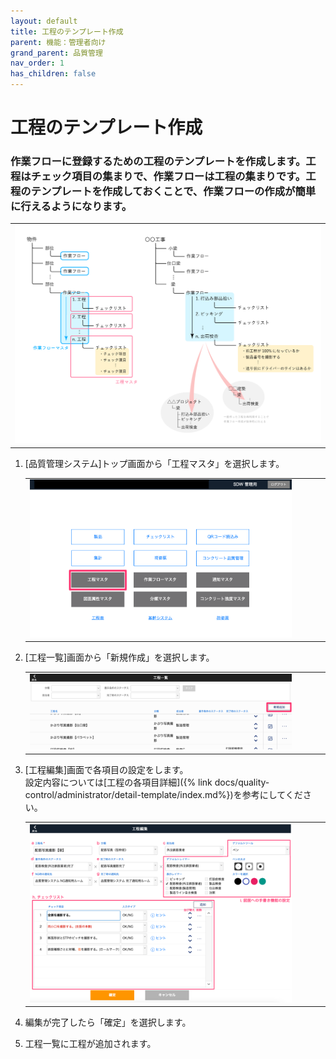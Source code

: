 ```yaml
---
layout: default
title: 工程のテンプレート作成
parent: 機能：管理者向け
grand_parent: 品質管理
nav_order: 1
has_children: false
---
```


# 工程のテンプレート作成

### 作業フローに登録するための工程のテンプレートを作成します。工程はチェック項目の集まりで、作業フローは工程の集まりです。工程のテンプレートを作成しておくことで、作業フローの作成が簡単に行えるようになります。

<table><tr><td>
<img src="../../../../assets/images/quality-control/administrator/template-process/1.png" width="100%">
</td></tr></table>

1. [品質管理システム]トップ画面から「工程マスタ」を選択します。

    <table><tr><td>
    <img src="../../../../assets/images/quality-control/administrator/template-process/2.png" width="90%">
    </td></tr></table>

1. [工程一覧]画面から「新規作成」を選択します。

    <table><tr><td>
    <img src="../../../../assets/images/quality-control/administrator/template-process/3.png" width="90%">
    </td></tr></table>

1. [工程編集]画面で各項目の設定をします。  
    設定内容については[工程の各項目詳細]({% link docs/quality-control/administrator/detail-template/index.md%})を参考にしてください。

    <table><tr><td>
    <img src="../../../../assets/images/quality-control/administrator/template-process/4.png" width="90%">
    </td></tr></table>

1. 編集が完了したら「確定」を選択します。

1. 工程一覧に工程が追加されます。